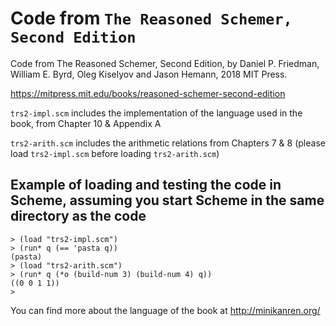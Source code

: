 # Code from `The Reasoned Schemer, Second Edition`

Code from The Reasoned Schemer, Second Edition, by Daniel P. Friedman, William E. Byrd, Oleg Kiselyov and Jason Hemann, 2018 MIT Press.

https://mitpress.mit.edu/books/reasoned-schemer-second-edition


`trs2-impl.scm` includes the implementation of the language used in the book, from Chapter 10 &amp; Appendix A

`trs2-arith.scm` includes the arithmetic relations from Chapters 7 &amp; 8 (please load `trs2-impl.scm` before loading `trs2-arith.scm`)


## Example of loading and testing the code in Scheme, assuming you start Scheme in the same directory as the code

```
> (load "trs2-impl.scm")
> (run* q (== 'pasta q))
(pasta)
> (load "trs2-arith.scm")
> (run* q (*o (build-num 3) (build-num 4) q))
((0 0 1 1))
>
```


You can find more about the language of the book at http://minikanren.org/